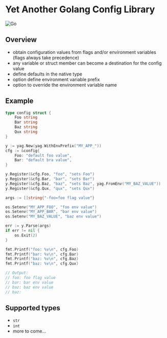 # Yet Another Golang Config Library

![Go](https://github.com/zoido/yag-config/workflows/Go/badge.svg)

## Overview

- obtain configuration values from flags and/or environment variables
  (flags always take precedence)
- any variable or struct member can become a destination for the config value
- define defaults in the native type
- option define environment variable prefix
- option to override the environment variable name

## Example

<!-- markdownlint-disable MD010 -->

```go
type config struct {
	Foo string
	Bar string
	Baz string
	Qux string
}

y := yag.New(yag.WithEnvPrefix("MY_APP_"))
cfg := &config{
    Foo: "default foo value",
    Bar: "default bra value",
}

y.Register(&cfg.Foo, "foo", "sets Foo")
y.Register(&cfg.Bar, "bar", "sets Bar")
y.Register(&cfg.Baz, "baz", "sets Baz", yag.FromEnv("MY_BAZ_VALUE"))
y.Register(&cfg.Qux, "qux", "sets Qux")

args := []string{"-foo=foo flag value"}

os.Setenv("MY_APP_FOO", "foo env value")
os.Setenv("MY_APP_BAR", "bar env value")
os.Setenv("MY_BAZ_VALUE", "baz env value")

err := y.Parse(args)
if err != nil {
    os.Exit(2)
}

fmt.Printf("foo: %v\n", cfg.Foo)
fmt.Printf("bar: %v\n", cfg.Bar)
fmt.Printf("baz: %v\n", cfg.Baz)
fmt.Printf("baz: %v\n", cfg.Qux)

// Output:
// foo: foo flag value
// bar: bar env value
// baz: baz env value
// baz:
```

<!-- markdownlint-enable MD010 -->

## Supported types

- `str`
- `int`
- more to come…
